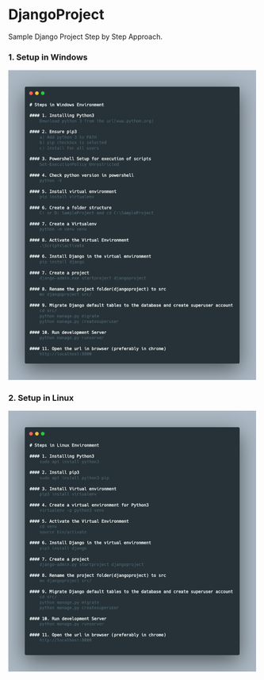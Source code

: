 # DjangoProject
Sample Django Project Step by Step Approach.

### 1. Setup in Windows
<!---![](/images/WindowsSteps.png) -->
<img src="images/WindowsSteps.png" width="500">

### 2. Setup in Linux
<!---![](/images/carbon.png) -->
<img src="images/carbon.png" width="500">
